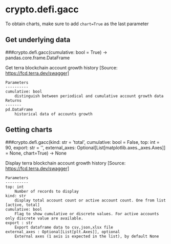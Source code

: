 # crypto.defi.gacc

To obtain charts, make sure to add `chart=True` as the last parameter

## Get underlying data 
###crypto.defi.gacc(cumulative: bool = True) -> pandas.core.frame.DataFrame

Get terra blockchain account growth history [Source: https://fcd.terra.dev/swagger]

    Parameters
    ----------
    cumulative: bool
        distinguish between periodical and cumulative account growth data
    Returns
    -------
    pd.DataFrame
        historical data of accounts growth

## Getting charts 
###crypto.defi.gacc(kind: str = 'total', cumulative: bool = False, top: int = 90, export: str = '', external_axes: Optional[List[matplotlib.axes._axes.Axes]] = None, chart=True) -> None

Display terra blockchain account growth history [Source: https://fcd.terra.dev/swagger]

    Parameters
    ----------
    top: int
        Number of records to display
    kind: str
        display total account count or active account count. One from list [active, total]
    cumulative: bool
        Flag to show cumulative or discrete values. For active accounts only discrete value are available.
    export : str
        Export dataframe data to csv,json,xlsx file
    external_axes : Optional[List[plt.Axes]], optional
        External axes (1 axis is expected in the list), by default None
